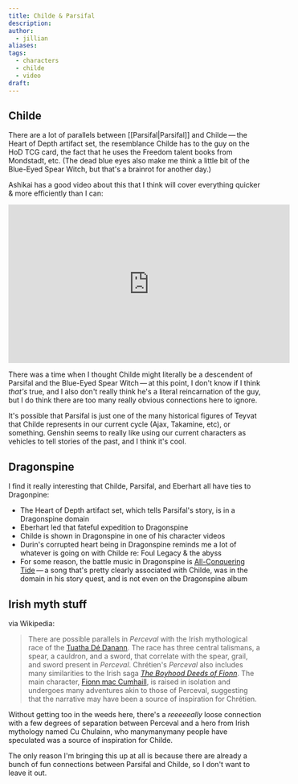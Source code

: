 ```yaml
---
title: Childe & Parsifal
description: 
author:
  - jillian
aliases: 
tags:
  - characters
  - childe
  - video
draft:
---
```

## Childe
There are a lot of parallels between [[Parsifal|Parsifal]] and Childe — the Heart of Depth artifact set, the resemblance Childe has to the guy on the HoD TCG card, the fact that he uses the Freedom talent books from Mondstadt, etc. (The dead blue eyes also make me think a little bit of the Blue-Eyed Spear Witch, but that's a brainrot for another day.)

Ashikai has a good video about this that I think will cover everything quicker & more efficiently than I can:

<iframe width="560" height="315" src="https://www.youtube.com/embed/cPUcllAoxFo?si=d-vVfgSGzlbLDL2_" title="YouTube video player" frameborder="0" allow="accelerometer; autoplay; clipboard-write; encrypted-media; gyroscope; picture-in-picture; web-share" referrerpolicy="strict-origin-when-cross-origin" allowfullscreen></iframe>

There was a time when I thought Childe might literally be a descendent of Parsifal and the Blue-Eyed Spear Witch — at this point, I don't know if I think *that's* true, and I also don't really think he's a literal reincarnation of the guy, but I do think there are too many really obvious connections here to ignore. 

It's possible that Parsifal is just one of the many historical figures of Teyvat that Childe represents in our current cycle (Ajax, Takamine, etc), or something. Genshin seems to really like using our current characters as vehicles to tell stories of the past, and I think it's cool.

## Dragonspine
I find it really interesting that Childe, Parsifal, and Eberhart all have ties to Dragonpine:
- The Heart of Depth artifact set, which tells Parsifal's story, is in a Dragonspine domain
- Eberhart led that fateful expedition to Dragonspine
- Childe is shown in Dragonspine in one of his character videos
- Durin's corrupted heart being in Dragonspine reminds me a lot of whatever is going on with Childe re: Foul Legacy & the abyss
- For some reason, the battle music in Dragonspine is [All-Conquering Tide](https://www.youtube.com/watch?v=DQ4y4CxTye8) — a song that's pretty clearly associated with Childe, was in the domain in his story quest, and is not even on the Dragonspine album
## Irish myth stuff
via Wikipedia:
>  There are possible parallels in *Perceval* with the Irish mythological race of the [Tuatha Dé Danann](https://en.wikipedia.org/wiki/Tuatha_D%C3%A9_Danann). The race has three central talismans, a spear, a cauldron, and a sword, that correlate with the spear, grail, and sword present in *Perceval*. Chrétien's *Perceval* also includes many similarities to the Irish saga *[The Boyhood Deeds of Fionn](https://en.wikipedia.org/wiki/The_Boyhood_Deeds_of_Fionn)*. The main character, [Fionn mac Cumhaill](https://en.wikipedia.org/wiki/Fionn_mac_Cumhaill), is raised in isolation and undergoes many adventures akin to those of Perceval, suggesting that the narrative may have been a source of inspiration for Chrétien.

Without getting too in the weeds here, there's a *reeeeeally* loose connection with a few degrees of separation between Perceval and a hero from Irish mythology named Cu Chulainn, who manymanymany people have speculated was a source of inspiration for Childe. 

The only reason I'm bringing this up at all is because there are already a bunch of fun connections between Parsifal and Childe, so I don't want to leave it out.